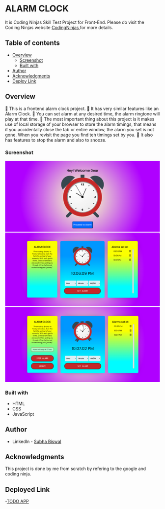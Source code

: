 # ALARM CLOCK

It is  Coding Ninjas Skill Test Project for Front-End. Please do visit the Coding Ninjas website [CodingNinjas ](https://www.codingninjas.com/) for more details.


## Table of contents

- [Overview](#overview)
  - [Screenshot](#screenshot)
  - [Built with](#built-with)
- [Author](#author)
- [Acknowledgments](#acknowledgments)
- [Deploy Link](#deployed-link)


## Overview

🔴 This is a frontend alarm clock project.
🔴 It has very similar features like an Alarm Clock.
🔴 You can set alarm at any desired time, the alarm ringtone will play at that time.
🔴 The most important thing about this project is it makes use of local storage of your browser to store the alarm timings, that means if you accidentally close the tab or entire window, the alarm you set is not gone. When you revisit the page you find teh timings set by you.
🔴 It also has features to stop the alarm and also to snooze.


### Screenshot

![](Screenshots/s1.png)
![](Screenshots/s2.png)
![](Screenshots/s3.png)



### Built with

- HTML
- CSS
- JavaScript


## Author

- LinkedIn - [Subha Biswal](https://github.com/20SB)


## Acknowledgments

This project is done by me from scratch by refering to the google and coding ninja.


## Deployed Link
-[TODO APP](https://alarm-clock-subha.netlify.app/)
